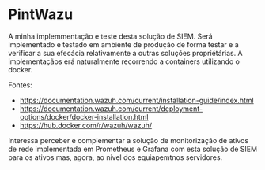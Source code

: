 # PintWazu

A minha implemmentação e teste desta solução de SIEM. Será implementado e testado em ambiente de produção de forma testar e a verificar a sua efecácia relativamente a outras soluções propriétárias.
A implementaçãos erá naturalmente recorrendo a containers utilizando o docker.

Fontes:

- https://documentation.wazuh.com/current/installation-guide/index.html
- https://documentation.wazuh.com/current/deployment-options/docker/docker-installation.html
- https://hub.docker.com/r/wazuh/wazuh/

Interessa perceber e complementar a solução de monitorização de ativos de rede implementada em Prometheus e Grafana com esta solução de SIEM para os ativos mas, agora, ao nivel dos equiapemtnos servidores.
